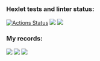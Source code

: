 ### Hexlet tests and linter status:
[![Actions Status](https://github.com/valeriapikul/frontend-project-44/actions/workflows/hexlet-check.yml/badge.svg)](https://github.com/valeriapikul/frontend-project-44/actions)
<a href="https://codeclimate.com/github/valeriapikul/frontend-project-44/maintainability"><img src="https://api.codeclimate.com/v1/badges/d849d712b90ec4022d20/maintainability" /></a>
<a href="https://codeclimate.com/github/valeriapikul/frontend-project-44/test_coverage"><img src="https://api.codeclimate.com/v1/badges/d849d712b90ec4022d20/test_coverage" /></a>

### My records:
<a href="https://asciinema.org/a/4YUIR7YW42NG5Hr0fMcvHI9pk" target="_blank"><img src="https://asciinema.org/a/4YUIR7YW42NG5Hr0fMcvHI9pk.svg" /></a>
<a href="https://asciinema.org/a/JC3WNrWl5GJBgDYvEvhRKrhEF" target="_blank"><img src="https://asciinema.org/a/JC3WNrWl5GJBgDYvEvhRKrhEF.svg" /></a>
<a href="https://asciinema.org/a/IluHUSJizyDhXKxzK1H678Lyu" target="_blank"><img src="https://asciinema.org/a/IluHUSJizyDhXKxzK1H678Lyu.svg" /></a>
